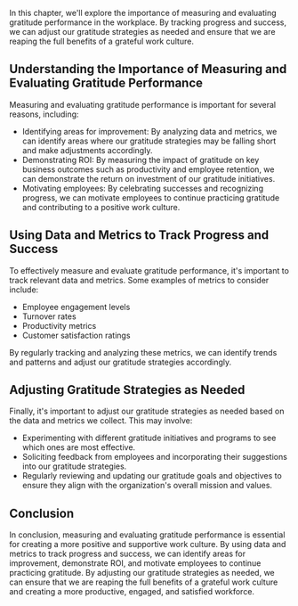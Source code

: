 
In this chapter, we'll explore the importance of measuring and evaluating gratitude performance in the workplace. By tracking progress and success, we can adjust our gratitude strategies as needed and ensure that we are reaping the full benefits of a grateful work culture.

Understanding the Importance of Measuring and Evaluating Gratitude Performance
------------------------------------------------------------------------------

Measuring and evaluating gratitude performance is important for several reasons, including:

* Identifying areas for improvement: By analyzing data and metrics, we can identify areas where our gratitude strategies may be falling short and make adjustments accordingly.
* Demonstrating ROI: By measuring the impact of gratitude on key business outcomes such as productivity and employee retention, we can demonstrate the return on investment of our gratitude initiatives.
* Motivating employees: By celebrating successes and recognizing progress, we can motivate employees to continue practicing gratitude and contributing to a positive work culture.

Using Data and Metrics to Track Progress and Success
----------------------------------------------------

To effectively measure and evaluate gratitude performance, it's important to track relevant data and metrics. Some examples of metrics to consider include:

* Employee engagement levels
* Turnover rates
* Productivity metrics
* Customer satisfaction ratings

By regularly tracking and analyzing these metrics, we can identify trends and patterns and adjust our gratitude strategies accordingly.

Adjusting Gratitude Strategies as Needed
----------------------------------------

Finally, it's important to adjust our gratitude strategies as needed based on the data and metrics we collect. This may involve:

* Experimenting with different gratitude initiatives and programs to see which ones are most effective.
* Soliciting feedback from employees and incorporating their suggestions into our gratitude strategies.
* Regularly reviewing and updating our gratitude goals and objectives to ensure they align with the organization's overall mission and values.

Conclusion
----------

In conclusion, measuring and evaluating gratitude performance is essential for creating a more positive and supportive work culture. By using data and metrics to track progress and success, we can identify areas for improvement, demonstrate ROI, and motivate employees to continue practicing gratitude. By adjusting our gratitude strategies as needed, we can ensure that we are reaping the full benefits of a grateful work culture and creating a more productive, engaged, and satisfied workforce.
